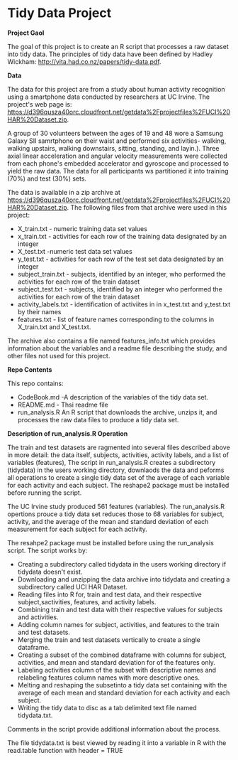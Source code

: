 Tidy Data Project
========

**Project Gaol**

The goal of this project is to create an R script that processes a raw dataset into tidy data.  The principles of tidy data have been defined by Hadley Wickham: http://vita.had.co.nz/papers/tidy-data.pdf.

**Data**

The data for this project are from a study about human activity recognition using a smartphone data conducted by researchers at UC Irvine.  The project's web page is: https://d396qusza40orc.cloudfront.net/getdata%2Fprojectfiles%2FUCI%20HAR%20Dataset.zip.

A group of 30 volunteers between the ages of 19 and 48 wore a Samsung Galaxy SII samrtphone on their waist and performed six activities- walking, walking upstairs, walking downstairs, sitting, standing, and layin.).  Three axial linear acceleration and angular velocity measurements were collected from each phone's embedded accelerator and gyroscope and processed to yield the raw data.   The data for all participants ws partitioned it into training (70%) and test (30%) sets.

The data is available in a zip archive at https://d396qusza40orc.cloudfront.net/getdata%2Fprojectfiles%2FUCI%20HAR%20Dataset.zip.  The following files from that archive were used in this project:

* X_train.txt - numeric training data set values
* x_train.txt - activities for each row of the training data designated by an integer
* X_test.txt -numeric test data set values
* y_test.txt - activities for each row of the test set data designated by an integer
* subject_train.txt - subjects, identified by an integer, who performed the activities for each row of the train dataset
* subject_test.txt - subjects, identified by an integer who performed the activities for each row of the train dataset
* activity_labels.txt - identification of activiites in in x_test.txt and y_test.txt by their names
* features.txt - list of feature names corresponding to the columns in X_train.txt and X_test.txt.

The archive also contains a file named features_info.txt which provides information about the variables and a readme file describing the study, and other files not used for this project.

**Repo Contents**

This repo contains:

* CodeBook.md -A description of the variables of the tidy data set.
* README.md - Thsi readme file
* run_analysis.R An R script that downloads the archive, unzips it, and processes the raw data files to produce  a tidy data set.

**Description of run_analysis.R Operation**

The train and test datasets are ragmented into several files described above in more detail: the data itself, subjects, activities, activity labels, and a list of variables (features),  The script in run_analysis.R creates a subdirectory (tidydata) in the users working directory, downlaods the data and peforms all operations to create a single tidy data set of the average of each variable for each activity and each subject.  The reshape2 package must be installed before running the script.

The UC Irvine study produced 561 features (variables).  The run_analysis.R opertions prouce a tidy data set reduces those to 68 variables for subject, activity, and the average of the mean and standard deviation of each measurement for each subject for each activity.

The resahpe2 package must be installed before using the run_analysis script.  The script works by:

* Creating a subdirectory called tidydata in the users working directory if tidydata doesn't exist.
* Downloading and unzipping the data archive into tidydata and creating a subdirectory called UCI HAR Dataset.
* Reading files into R for, train and test data, and their respective subject,sactivities, features, and activity labels.
* Combining train and test data with their respective values for subjects and activities.
* Adding column names for subject, activities, and features to the train and test datasets.
* Merging the train and test datasets vertically to create a single dataframe.
* Creating a subset of the combined dataframe with columns for subject, activities, and mean and standard deviation for of the features only.
* Labeling activities column of the subset with descriptive names and relabeling features column names with more descriptive ones.
* Melting and reshaping the subsetinto a tidy data set containing with the average of each mean and standard deviation for each activity and each subject.
* Writing the tidy data to disc as a tab delimited text file named tidydata.txt.

Comments in the script provide additional information about the process.

The file tidydata.txt is best viewed by reading it into a variable in R with the read.table function with header = TRUE

